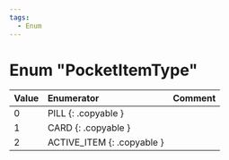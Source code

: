 ```yaml
---
tags:
  - Enum
---
```

# Enum "PocketItemType"
|Value|Enumerator|Comment|
|:--|:--|:--|
|0 |PILL {: .copyable } |  |
|1 |CARD {: .copyable } |  |
|2 |ACTIVE_ITEM {: .copyable } |  |
